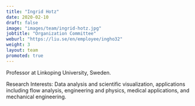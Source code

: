 ```yaml
---
title: "Ingrid Hotz"
date: 2020-02-10
draft: false
image: "images/team/ingrid-hotz.jpg"
jobtitle: "Organization Committee"
weburl: "https://liu.se/en/employee/ingho32"
weight: 3
layout: team
promoted: true
---
```


Professor at Linkoping University, Sweden.


Research Interests: Data analysis and scientific visualization, applications including flow analysis, engineering and physics, medical applications, and mechanical engineering.